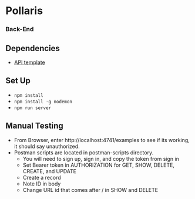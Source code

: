 # Pollaris
### Back-End

## Dependencies

- [API template](https://git.generalassemb.ly/ga-wdi-boston/express-api-template)


## Set Up

- `npm install`
- `npm install -g nodemon`
- `npm run server`

## Manual Testing
- From Browser, enter http://localhost:4741/examples to see if its working, it should say unauthorized.
- Postman scripts are located in postman-scripts directory.
  - You will need to sign up, sign in, and copy the token from sign in
  - Set Bearer token in AUTHORIZATION for GET, SHOW, DELETE, CREATE, and UPDATE
  - Create a record
  - Note ID in body
  - Change URL id that comes after / in SHOW and DELETE
